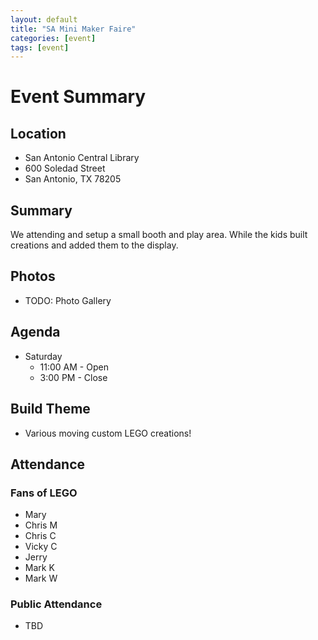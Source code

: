 ```yaml
---
layout: default
title: "SA Mini Maker Faire"
categories: [event]
tags: [event]
---
```


# Event Summary

## Location

- San Antonio Central Library
- 600 Soledad Street
- San Antonio, TX 78205

## Summary

We attending and setup a small booth and play area. While the kids built creations and added them to the display.

## Photos

- TODO: Photo Gallery

## Agenda

- Saturday
  - 11:00 AM - Open
  - 3:00 PM - Close

## Build Theme

- Various moving custom LEGO creations!

## Attendance

### Fans of LEGO

- Mary
- Chris M
- Chris C
- Vicky C
- Jerry
- Mark K
- Mark W

### Public Attendance

- TBD
